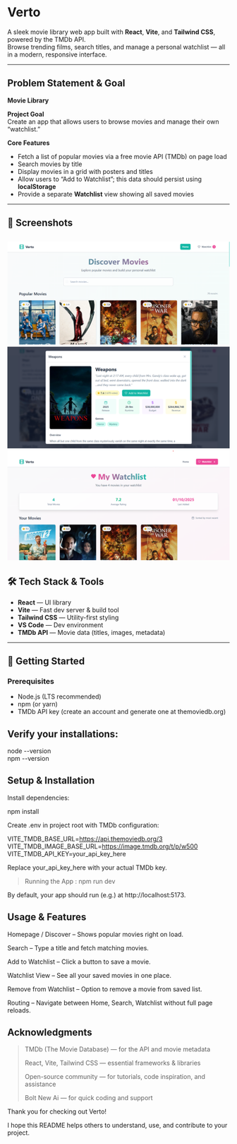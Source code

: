 # Verto 

A sleek movie library web app built with **React**, **Vite**, and **Tailwind CSS**, powered by the TMDb API.  
Browse trending films, search titles, and manage a personal watchlist — all in a modern, responsive interface.

---

##  Problem Statement & Goal

**Movie Library**

**Project Goal**  
Create an app that allows users to browse movies and manage their own “watchlist.”

**Core Features**

- Fetch a list of popular movies via a free movie API (TMDb) on page load  
- Search movies by title  
- Display movies in a grid with posters and titles  
- Allow users to “Add to Watchlist”; this data should persist using **localStorage**  
- Provide a separate **Watchlist** view showing all saved movies  

---

## 📸 Screenshots

![alt text](image.png)
![alt text](image-1.png)
![alt text](image-2.png)
---  

## 🛠 Tech Stack & Tools

- **React** — UI library  
- **Vite** — Fast dev server & build tool  
- **Tailwind CSS** — Utility-first styling  
- **VS Code** — Dev environment  
- **TMDb API** — Movie data (titles, images, metadata)  

---

## 🚀 Getting Started

### Prerequisites

- Node.js (LTS recommended)  
- npm (or yarn)  
- TMDb API key (create an account and generate one at themoviedb.org)

## Verify your installations:

node --version  
npm --version

## Setup & Installation

Install dependencies:

npm install


Create .env in project root with TMDb configuration:

VITE_TMDB_BASE_URL=https://api.themoviedb.org/3  
VITE_TMDB_IMAGE_BASE_URL=https://image.tmdb.org/t/p/w500  
VITE_TMDB_API_KEY=your_api_key_here


Replace your_api_key_here with your actual TMDb key.

>Running the App : 
npm run dev

By default, your app should run (e.g.) at http://localhost:5173.


## Usage & Features

Homepage / Discover – Shows popular movies right on load.

Search – Type a title and fetch matching movies.

Add to Watchlist – Click a button to save a movie.

Watchlist View – See all your saved movies in one place.

Remove from Watchlist – Option to remove a movie from saved list.

Routing – Navigate between Home, Search, Watchlist without full page reloads.

## Acknowledgments

>TMDb (The Movie Database) — for the API and movie metadata
>
>React, Vite, Tailwind CSS — essential frameworks & libraries
>
>Open-source community — for tutorials, code inspiration, and assistance
>
>Bolt New Ai — for quick coding and support

Thank you for checking out Verto!

I hope this README helps others to understand, use, and contribute to your project.
